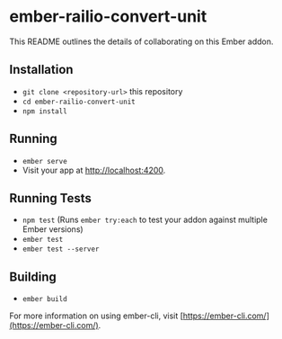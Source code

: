 # ember-railio-convert-unit

This README outlines the details of collaborating on this Ember addon.

## Installation

* `git clone <repository-url>` this repository
* `cd ember-railio-convert-unit`
* `npm install`

## Running

* `ember serve`
* Visit your app at [http://localhost:4200](http://localhost:4200).

## Running Tests

* `npm test` (Runs `ember try:each` to test your addon against multiple Ember versions)
* `ember test`
* `ember test --server`

## Building

* `ember build`

For more information on using ember-cli, visit [https://ember-cli.com/](https://ember-cli.com/).
